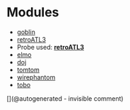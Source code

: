 
# Modules

* [goblin](/goblin/)
* [retroATL3](/retroATL3/)
* Probe used: __[retroATL3](/include/probes/auto/retroATL3.md)__
* [elmo](/elmo/)
* [doj](/doj/)
* [tomtom](/retired/tomtom/)
* [wirephantom](/wirephantom/)
* [tobo](/retired/tobo/)


[](@autogenerated - invisible comment)